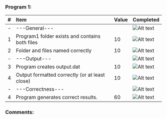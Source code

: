 ### Program 1:
| #   | Item                                           | Value   | Completed      |
|:----|:-----------------------------------------------|:--------|:---------------|
| -   | ---General---                                  |         | ![Alt text][1] |
| 1   | Program1 folder exists and contains both files | 10      | ![Alt text][1] |
| 2   | Folder and files named correctly               | 10      | ![Alt text][1] |
| -   | ---Output---                                   |         | ![Alt text][1] |
| 3   | Program creates output.dat                     | 10      | ![Alt text][1] |
| 4   | Output formatted correctly (or at least close) | 10      | ![Alt text][1] |
| -   | ---Correctness---                              |         | ![Alt text][1] |
| 4   | Program generates correct results.             | 60      | ![Alt text][1] |
### Comments:
```

```

[1]: http://f.cl.ly/items/3E231i211n2E042B1U3K/right.png  "Correct"
[2]: http://f.cl.ly/items/2X473C1Q1F2x3S1E4231/wrong.gif  "Incorrect"
[3]: http://f.cl.ly/items/1A0d2Q1J1N1u0C3g0C1s/null.gif  "Errors"
